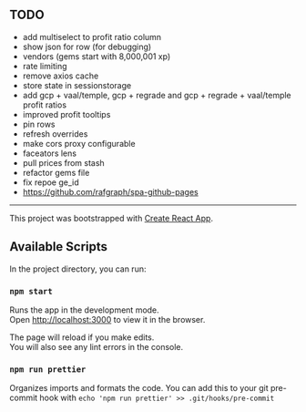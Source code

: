 ## TODO

- add multiselect to profit ratio column
- show json for row (for debugging)
- vendors (gems start with 8,000,001 xp)
- rate limiting
- remove axios cache
- store state in sessionstorage
- add gcp + vaal/temple, gcp + regrade and gcp + regrade + vaal/temple profit ratios
- improved profit tooltips
- pin rows
- refresh overrides
- make cors proxy configurable
- faceators lens
- pull prices from stash
- refactor gems file
- fix repoe ge_id
- https://github.com/rafgraph/spa-github-pages

---

This project was bootstrapped with [Create React App](https://github.com/facebook/create-react-app).

## Available Scripts

In the project directory, you can run:

### `npm start`

Runs the app in the development mode.\
Open [http://localhost:3000](http://localhost:3000) to view it in the browser.

The page will reload if you make edits.\
You will also see any lint errors in the console.

### `npm run prettier`

Organizes imports and formats the code. You can add this to your git pre-commit hook with `echo 'npm run prettier' >> .git/hooks/pre-commit`
